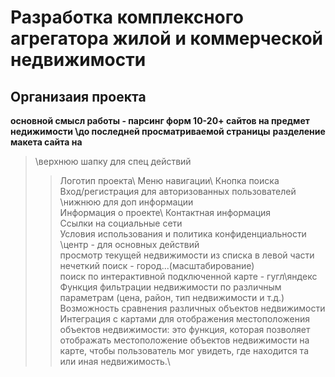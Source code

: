 # Разработка комплексного агрегатора жилой и коммерческой недвижимости
## Организаия проекта
**основной смысл работы - парсинг форм 10-20+ сайтов на предмет недижимости \до последней просматриваемой страницы**
**разделение макета сайта на**
> \верхнюю шапку для спец действий
>> Логотип проекта\ 
>> Меню навигации\ 
>> Кнопка поиска\
>> Вход/регистрация для авторизованных пользователей\
> \нижнюю для доп информации\
>> Информация о проекте\ 
>> Контактная информация\
>> Ссылки на социальные сети\
>> Условия использования и политика конфиденциальности\
> \центр - для основных действий\
>> просмотр текущей недвижимости из списка в левой части\
>> нечеткий поиск - город...(масштабирование)\
>> поиск по интерактивной подключенной карте - гугл\яндекс\
>> Функция фильтрации недвижимости по различным параметрам (цена, район, тип недвижимости и т.д.)\
>> Возможность сравнения различных объектов недвижимости\
>> Интеграция с картами для отображения местоположения объектов недвижимости: это функция, которая позволяет отображать местоположение объектов недвижимости на карте, чтобы пользователь мог увидеть, где находится та или иная недвижимость.\